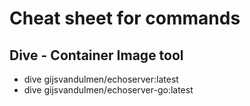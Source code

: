 # Cheat sheet for commands

## Dive - Container Image tool

- dive gijsvandulmen/echoserver:latest
- dive gijsvandulmen/echoserver-go:latest